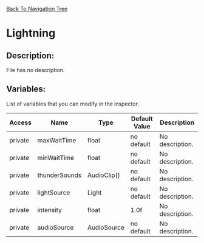 [Back To Navigation Tree](https://wesleywh.github.io/GameDevRepo/docs/navigation.html)
# Lightning

## Description:
File has no description.

## Variables:
List of variables that you can modify in the inspector.

|Access|Name|Type|Default Value|Description|
|---|---|---|---|---|
|private|maxWaitTime|float|no default|No description.|
|private|minWaitTime|float|no default|No description.|
|private|thunderSounds|AudioClip[]|no default|No description.|
|private|lightSource|Light|no default|No description.|
|private|intensity|float|1.0f|No description.|
|private|audioSource|AudioSource|no default|No description.|
